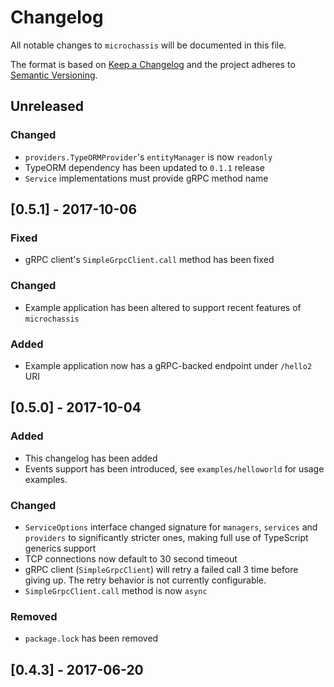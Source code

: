 # Changelog
All notable changes to `microchassis` will be documented in this file.

The format is based on [Keep a
Changelog](http://keepachangelog.com/en/1.0.0/) and the project
adheres to [Semantic Versioning](http://semver.org/spec/v2.0.0.html).

## Unreleased

### Changed
* `providers.TypeORMProvider`'s `entityManager` is now `readonly`
* TypeORM dependency has been updated to `0.1.1` release
* `Service` implementations must provide gRPC method name

## [0.5.1] - 2017-10-06

### Fixed

* gRPC client's `SimpleGrpcClient.call` method has been fixed

### Changed

* Example application has been altered to support recent features of
`microchassis`

### Added

* Example application now has a gRPC-backed endpoint under `/hello2`
  URI

## [0.5.0] - 2017-10-04

### Added
* This changelog has been added
* Events support has been introduced, see `examples/helloworld` for
  usage examples.

### Changed
* `ServiceOptions` interface changed signature for `managers`,
  `services` and `providers` to significantly stricter ones, making
  full use of TypeScript generics support
* TCP connections now default to 30 second timeout
* gRPC client (`SimpleGrpcClient`) will retry a failed call 3 time
  before giving up. The retry behavior is not currently configurable.
* `SimpleGrpcClient.call` method is now `async`


### Removed
* `package.lock` has been removed

## [0.4.3] - 2017-06-20
